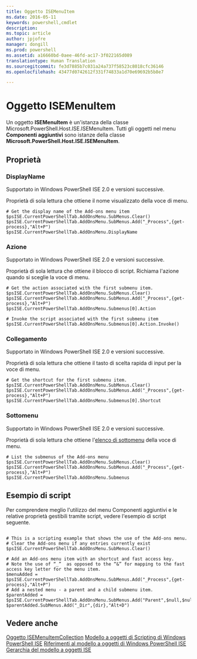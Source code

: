 ```yaml
---
title: Oggetto ISEMenuItem
ms.date: 2016-05-11
keywords: powershell,cmdlet
description: 
ms.topic: article
author: jpjofre
manager: dongill
ms.prod: powershell
ms.assetid: a16660bd-0aee-46fd-ac17-3f022165d089
translationtype: Human Translation
ms.sourcegitcommit: fe3d7885b7c031a24a737f58523c8018cfc36146
ms.openlocfilehash: 43477d0742612f331f74833a1d70e69692b5b8e7

---
```


# Oggetto ISEMenuItem
  Un oggetto **ISEMenuItem** è un'istanza della classe Microsoft.PowerShell.Host.ISE.ISEMenuItem. Tutti gli oggetti nel menu **Componenti aggiuntivi** sono istanze della classe **Microsoft.PowerShell.Host.ISE.ISEMenuItem**.

## Proprietà

###  <a name="DisplayName"></a> DisplayName
  Supportato in Windows PowerShell ISE 2.0 e versioni successive. 

 Proprietà di sola lettura che ottiene il nome visualizzato della voce di menu.

```
# Get the display name of the Add-ons menu item
$psISE.CurrentPowerShellTab.AddOnsMenu.SubMenus.Clear()
$psISE.CurrentPowerShellTab.AddOnsMenu.SubMenus.Add("_Process",{get-process},"Alt+P")
$psISE.CurrentPowerShellTab.AddOnsMenu.DisplayName

```

###  <a name="Action"></a> Azione
  Supportato in Windows PowerShell ISE 2.0 e versioni successive. 

 Proprietà di sola lettura che ottiene il blocco di script. Richiama l'azione quando si sceglie la voce di menu.

```
# Get the action associated with the first submenu item.
$psISE.CurrentPowerShellTab.AddOnsMenu.SubMenus.Clear()
$psISE.CurrentPowerShellTab.AddOnsMenu.SubMenus.Add("_Process",{get-process},"Alt+P")
$psISE.CurrentPowerShellTab.AddOnsMenu.Submenus[0].Action

# Invoke the script associated with the first submenu item 
$psISE.CurrentPowerShellTab.AddOnsMenu.Submenus[0].Action.Invoke()
```

###  <a name="Shortcut"></a> Collegamento
  Supportato in Windows PowerShell ISE 2.0 e versioni successive. 

 Proprietà di sola lettura che ottiene il tasto di scelta rapida di input per la voce di menu.

```
# Get the shortcut for the first submenu item.
$psISE.CurrentPowerShellTab.AddOnsMenu.SubMenus.Clear()
$psISE.CurrentPowerShellTab.AddOnsMenu.SubMenus.Add("_Process",{get-process},"Alt+P")
$psISE.CurrentPowerShellTab.AddOnsMenu.Submenus[0].Shortcut
```

###  <a name="Submenus"></a> Sottomenu
  Supportato in Windows PowerShell ISE 2.0 e versioni successive. 

 Proprietà di sola lettura che ottiene l'[elenco di sottomenu](The-ISEMenuItemCollection-Object.md) della voce di menu.

```
# List the submenus of the Add-ons menu
$psISE.CurrentPowerShellTab.AddOnsMenu.SubMenus.Clear()
$psISE.CurrentPowerShellTab.AddOnsMenu.SubMenus.Add("_Process",{get-process},"Alt+P")
$psISE.CurrentPowerShellTab.AddOnsMenu.Submenus
```

## Esempio di script
 Per comprendere meglio l'utilizzo del menu Componenti aggiuntivi e le relative proprietà gestibili tramite script, vedere l'esempio di script seguente.

```

# This is a scripting example that shows the use of the Add-ons menu.
# Clear the Add-ons menu if any entries currently exist
$psISE.CurrentPowerShellTab.AddOnsMenu.SubMenus.Clear()

# Add an Add-ons menu item with an shortcut and fast access key.
# Note the use of “_”  as opposed to the “&” for mapping to the fast access key letter for the menu item.
$menuAdded = $psISE.CurrentPowerShellTab.AddOnsMenu.SubMenus.Add("_Process",{get-process},"Alt+P") 
# Add a nested menu - a parent and a child submenu item. 
$parentAdded = $psISE.CurrentPowerShellTab.AddOnsMenu.SubMenus.Add("Parent",$null,$null) 
$parentAdded.SubMenus.Add("_Dir",{dir},"Alt+D")

```

## Vedere anche
 [Oggetto ISEMenuItemCollection](The-ISEMenuItemCollection-Object.md) 
 [Modello a oggetti di Scripting di Windows PowerShell ISE](The-Windows-PowerShell-ISE-Scripting-Object-Model.md) 
 [Riferimenti al modello a oggetti di Windows PowerShell ISE](Windows-PowerShell-ISE-Object-Model-Reference.md) 
 [Gerarchia del modello a oggetti ISE](The-ISE-Object-Model-Hierarchy.md)

  



<!--HONumber=Oct16_HO2-->


